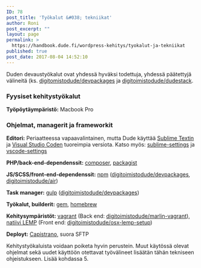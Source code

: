 ```yaml
---
ID: 78
post_title: 'Työkalut &#038; tekniikat'
author: Roni
post_excerpt: ""
layout: page
permalink: >
  https://handbook.dude.fi/wordpress-kehitys/tyokalut-ja-tekniikat
published: true
post_date: 2017-08-04 14:52:10
---
```

Duden devaustyökalut ovat yhdessä hyväksi todettuja, yhdessä päätettyjä välineitä (ks. <a href="https://github.com/digitoimistodude/devpackages" class="github">digitomistodude/devpackages</a> ja <a href="https://github.com/digitoimistodude/dudestack" class="github">digitoimistodude/dudestack</a>.

<h3>Fyysiset kehitystyökalut</h3>

<b>Työpöytäympäristö:</b> Macbook Pro

<h3>Ohjelmat, managerit ja frameworkit</h3>

<b>Editori:</b> Periaatteessa vapaavalintainen, mutta Dude käyttää <a href="https://www.sublimetext.com/">Sublime Textin</a> ja <a href="https://code.visualstudio.com/">Visual Studio Coden</a> tuoreimpia versiota. Katso myös: <a href="https://github.com/digitoimistodude/sublime-settings" class="github">sublime-settings</a> ja <a href="https://github.com/ronilaukkarinen/vscode-settings" class="github">vscode-settings</a>

<b>PHP/back-end-dependenssit:</b> <a href="https://getcomposer.org/">composer</a>, <a href="https://packagist.org/">packagist</a>

<b>JS/SCSS/front-end-dependenssit:</b> <a href="https://github.com/npm/cli" class="github">npm</a> (<a href="https://github.com/digitoimistodude/devpackages" class="github">digitoimistodude/devpackages</a>, <a href="https://github.com/digitoimistodude/air" class="github">digitoimistodude/air</a>)

<b>Task manager:</b> <a href="https://gulpjs.com/">gulp</a> (<a href="https://github.com/digitoimistodude/devpackages" class="github">digitoimistodude/devpackages</a>)

<b>Työkalut, builderit:</b> <a href="https://rubygems.org/">gem</a>, <a href="https://brew.sh/index_fi.html">homebrew</a>

<b>Kehitysympäristöt:</b> <a href="https://www.vagrantup.com/">vagrant</a> (Back end: <a href="https://github.com/digitoimistodude/marlin-vagrant" class="github">digitoimistodude/marlin-vagrant</a>), <a href="https://github.com/digitoimistodude/osx-lemp-setup">natiivi LEMP</a> (Front end: <a href="https://github.com/digitoimistodude/osx-lemp-setup" class="github">digitoimistodude/osx-lemp-setup</a>)

<b>Deployt:</b> <a href="https://capistranorb.com/">Capistrano</a>, suora SFTP

Kehitystyökaluista voidaan poiketa hyvin perustein. Muut käytössä olevat ohjelmat sekä uudet käyttöön otettavat työvälineet lisäätän tähän tekniseen ohjeistukseen. Lisää kohdassa 5.
